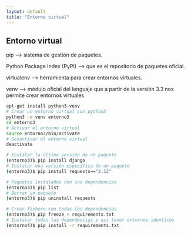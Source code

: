```yaml
---
layout: default
title: "Entorno virtual"
---
```


## Entorno virtual
pip --> sistema de gestión de paquetes.

Python Package Index (PyPI) --> que es el repositorio de paquetes oficial.

virtualenv --> herramienta para crear entornos virtuales.

venv --> módulo oficial del lenguaje que a partir de la versión 3.3 nos permite crear entornos virtuales

```sh
apt-get install python3-venv
# Crear un entorno virtual con python3
python3 -m venv entorno3
cd entorno3
# Activar el entorno virtual
source entorno3/bin/activate
# Sesactivar el entorno virtual
deactivate

# Instalar la última versión de un paquete
(entorno3)$ pip install django
# Instalar una versión especifica de un paquete
(entorno3)$ pip install requests=="2.12"

# Paquetes instalados con sus dependencias
(entorno3)$ pip list
# Borrar un paquete
(entorno3)$ pip uninstall requests

# Crear fichero con todas las dependencias
(entorno3)$ pip freeze > requirements.txt
# Instalar todas las dependencias y asi tener entornos identicos
(entorno4)$ pip install -r requirements.txt
```

